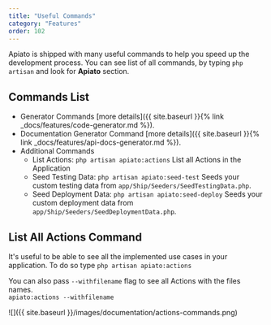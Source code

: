 ```yaml
---
title: "Useful Commands"
category: "Features"
order: 102
---
```


Apiato is shipped with many useful commands to help you speed up the development process. 
You can see list of all commands, by typing `php artisan` and look for **Apiato** section.

## Commands List

- Generator Commands [more details]({{ site.baseurl }}{% link _docs/features/code-generator.md %}).
- Documentation Generator Command [more details]({{ site.baseurl }}{% link _docs/features/api-docs-generator.md %}).
- Additional Commands
    - List Actions: `php artisan apiato:actions` List all Actions in the Application
    - Seed Testing Data: `php artisan apiato:seed-test` Seeds your custom testing data from `app/Ship/Seeders/SeedTestingData.php`.
    - Seed Deployment Data: `php artisan apiato:seed-deploy` Seeds your custom deployment data from `app/Ship/Seeders/SeedDeploymentData.php`.
    
    
    
## List All Actions Command 

It's useful to be able to see all the implemented use cases in your application. To do so type
`php artisan apiato:actions`

You can also pass `--withfilename` flag to see all Actions with the files names.  
`apiato:actions --withfilename`
    
![]({{ site.baseurl }}/images/documentation/actions-commands.png)

